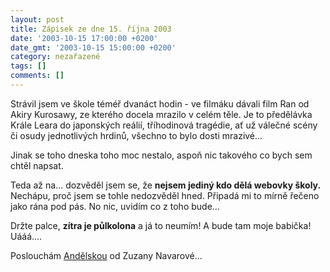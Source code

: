 ```yaml
---
layout: post
title: Zápisek ze dne 15. října 2003
date: '2003-10-15 17:00:00 +0200'
date_gmt: '2003-10-15 15:00:00 +0200'
category: nezařazené
tags: []
comments: []
---
```

<p>Strávil jsem ve škole téméř dvanáct hodin - ve filmáku dávali film Ran od Akiry Kurosawy,  ze kterého docela mrazilo v celém těle. Je to předělávka Krále Leara do japonských reálií,  tříhodinová tragédie, ať už válečné scény či osudy jednotlivých hrdinů, všechno to bylo  dosti mrazivé...</p>
<p>Jinak se toho dneska toho moc nestalo, aspoň nic takového co bych sem chtěl napsat.</p>
<p>Teda až na... dozvěděl jsem se, že <strong>nejsem jediný kdo dělá webovky školy.</strong> Nechápu, proč  jsem se tohle nedozvěděl hned. Připadá mi to mírně řečeno jako rána pod pás. No nic,  uvidím co z toho bude...</p>
<p>Držte palce, <strong>zítra je půlkolona</strong> a já to neumím! A bude tam moje babička! Uááá....</p>
<p>Poslouchám <a href="art.php?a=andelska.htm">Andělskou</a> od Zuzany Navarové...</p>
